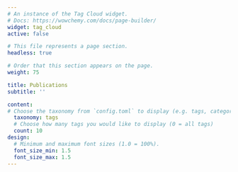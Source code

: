 ```yaml
---
# An instance of the Tag Cloud widget.
# Docs: https://wowchemy.com/docs/page-builder/
widget: tag_cloud
active: false

# This file represents a page section.
headless: true

# Order that this section appears on the page.
weight: 75

title: Publications
subtitle: ''

content:
# Choose the taxonomy from `config.toml` to display (e.g. tags, categories)
  taxonomy: tags
  # Choose how many tags you would like to display (0 = all tags)
  count: 10
design:
  # Minimum and maximum font sizes (1.0 = 100%).
  font_size_min: 1.5
  font_size_max: 1.5
---
```

